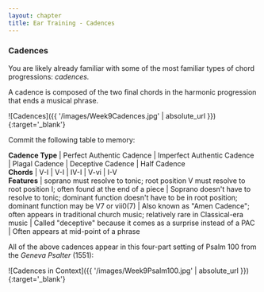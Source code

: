 ```yaml
---
layout: chapter
title: Ear Training - Cadences
---
```


### Cadences
You are likely already familiar with some of the most familiar types of chord progressions: *cadences.*

A cadence is composed of the two final chords in the harmonic progression that ends a musical phrase.

![Cadences]({{ '/images/Week9Cadences.jpg' | absolute_url }}){:target='_blank'}

Commit the following table to memory:

**Cadence Type** | Perfect Authentic Cadence | Imperfect Authentic Cadence | Plagal Cadence | Deceptive Cadence | Half Cadence  
**Chords** | V-I | V-I | IV-I | V-vi | I-V  
**Features** | soprano must resolve to tonic; root position V must resolve to root position I; often found at the end of a piece | Soprano doesn't have to resolve to tonic; dominant function doesn't have to be in root position; dominant function may be V7 or vii0(7) | Also known as "Amen Cadence"; often appears in traditional church music; relatively rare in Classical-era music | Called "deceptive" because it comes as a surprise instead of a PAC | Often appears at mid-point of a phrase

All of the above cadences appear in this four-part setting of Psalm 100 from the *Geneva Psalter* (1551):

![Cadences in Context]({{ '/images/Week9Psalm100.jpg' | absolute_url }}){:target='_blank'}